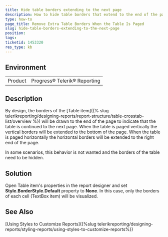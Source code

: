 ```yaml
---
title: Hide table borders extending to the next page
description: How to hide table borders that extend to the end of the page
type: how-to
page_title: Remove Extra Table Borders When the Table Is Paged
slug: hide-table-borders-extending-to-the-next-page
position: 
tags: 
ticketid: 1453320
res_type: kb
---
```


## Environment
<table>
	<tbody>
		<tr>
			<td>Product</td>
			<td>Progress® Telerik® Reporting</td>
		</tr>
	</tbody>
</table>


## Description

By design, the borders of the [Table item]({% slug telerikreporting/designing-reports/report-structure/table-crosstab-list/overview %}) will be drawn to the end of the page to indicate that the table is continued to the next page.
When the table is paged vertically the vertical borders will be extended to the bottom of the page. When the table is paged horizontally 
the horizontal borders will be extended to the right end of the page.

In some scenarios, this behavior is not wanted and the borders of the table need to be hidden.

## Solution

Open Table item's properties in the report designer and set **Style.BorderStyle.Default** property to **None**.
In this case, only the borders of each cell (TextBox item) will be visualized. 

## See Also

[Using Styles to Customize Reports]({%slug telerikreporting/designing-reports/styling-reports/using-styles-to-customize-reports%})

